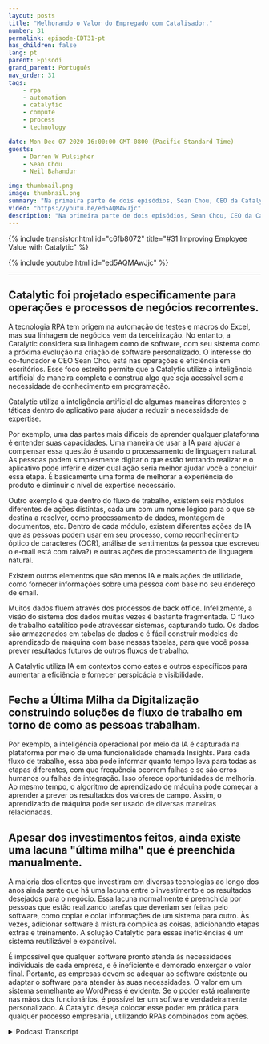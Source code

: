```yaml
---
layout: posts
title: "Melhorando o Valor do Empregado com Catalisador."
number: 31
permalink: episode-EDT31-pt
has_children: false
lang: pt
parent: Episodi
grand_parent: Português
nav_order: 31
tags:
    - rpa
    - automation
    - catalytic
    - compute
    - process
    - technology

date: Mon Dec 07 2020 16:00:00 GMT-0800 (Pacific Standard Time)
guests:
    - Darren W Pulsipher
    - Sean Chou
    - Neil Bahandur

img: thumbnail.png
image: thumbnail.png
summary: "Na primeira parte de dois episódios, Sean Chou, CEO da Catalytic, e Neil Bahandur, Chefe de Parcerias da Catalytic, se juntam a Darren para falar sobre a tecnologia da Catalytic e como a RPA pode ajudar os funcionários a se tornarem mais valiosos por meio da automação de processos repetitivos do escritório."
video: "https://youtu.be/ed5AQMAwJjc"
description: "Na primeira parte de dois episódios, Sean Chou, CEO da Catalytic, e Neil Bahandur, Chefe de Parcerias da Catalytic, se juntam a Darren para falar sobre a tecnologia da Catalytic e como a RPA pode ajudar os funcionários a se tornarem mais valiosos por meio da automação de processos repetitivos do escritório."
---
```


<div>
{% include transistor.html id="c6fb8072" title="#31 Improving Employee Value with Catalytic" %}

{% include youtube.html id="ed5AQMAwJjc" %}
</div>

---

## Catalytic foi projetado especificamente para operações e processos de negócios recorrentes.

A tecnologia RPA tem origem na automação de testes e macros do Excel, mas sua linhagem de negócios vem da terceirização. No entanto, a Catalytic considera sua linhagem como de software, com seu sistema como a próxima evolução na criação de software personalizado. O interesse do co-fundador e CEO Sean Chou está nas operações e eficiência em escritórios. Esse foco estreito permite que a Catalytic utilize a inteligência artificial de maneira completa e construa algo que seja acessível sem a necessidade de conhecimento em programação.

Catalytic utiliza a inteligência artificial de algumas maneiras diferentes e táticas dentro do aplicativo para ajudar a reduzir a necessidade de expertise.

Por exemplo, uma das partes mais difíceis de aprender qualquer plataforma é entender suas capacidades. Uma maneira de usar a IA para ajudar a compensar essa questão é usando o processamento de linguagem natural. As pessoas podem simplesmente digitar o que estão tentando realizar e o aplicativo pode inferir e dizer qual ação seria melhor ajudar você a concluir essa etapa. É basicamente uma forma de melhorar a experiência do produto e diminuir o nível de expertise necessário.

Outro exemplo é que dentro do fluxo de trabalho, existem seis módulos diferentes de ações distintas, cada um com um nome lógico para o que se destina a resolver, como processamento de dados, montagem de documentos, etc. Dentro de cada módulo, existem diferentes ações de IA que as pessoas podem usar em seu processo, como reconhecimento óptico de caracteres (OCR), análise de sentimentos (a pessoa que escreveu o e-mail está com raiva?) e outras ações de processamento de linguagem natural.

Existem outros elementos que são menos IA e mais ações de utilidade, como fornecer informações sobre uma pessoa com base no seu endereço de email.

Muitos dados fluem através dos processos de back office. Infelizmente, a visão do sistema dos dados muitas vezes é bastante fragmentada. O fluxo de trabalho catalítico pode atravessar sistemas, capturando tudo. Os dados são armazenados em tabelas de dados e é fácil construir modelos de aprendizado de máquina com base nessas tabelas, para que você possa prever resultados futuros de outros fluxos de trabalho.

A Catalytic utiliza IA em contextos como estes e outros específicos para aumentar a eficiência e fornecer perspicácia e visibilidade.

## Feche a Última Milha da Digitalização construindo soluções de fluxo de trabalho em torno de como as pessoas trabalham.

Por exemplo, a inteligência operacional por meio da IA é capturada na plataforma por meio de uma funcionalidade chamada Insights. Para cada fluxo de trabalho, essa aba pode informar quanto tempo leva para todas as etapas diferentes, com que frequência ocorrem falhas e se são erros humanos ou falhas de integração. Isso oferece oportunidades de melhoria. Ao mesmo tempo, o algoritmo de aprendizado de máquina pode começar a aprender a prever os resultados dos valores de campo. Assim, o aprendizado de máquina pode ser usado de diversas maneiras relacionadas.

## Apesar dos investimentos feitos, ainda existe uma lacuna "última milha" que é preenchida manualmente.

A maioria dos clientes que investiram em diversas tecnologias ao longo dos anos ainda sente que há uma lacuna entre o investimento e os resultados desejados para o negócio. Essa lacuna normalmente é preenchida por pessoas que estão realizando tarefas que deveriam ser feitas pelo software, como copiar e colar informações de um sistema para outro. Às vezes, adicionar software à mistura complica as coisas, adicionando etapas extras e treinamento. A solução Catalytic para essas ineficiências é um sistema reutilizável e expansível.

É impossível que qualquer software pronto atenda às necessidades individuais de cada empresa, e é ineficiente e demorado enxergar o valor final. Portanto, as empresas devem se adequar ao software existente ou adaptar o software para atender às suas necessidades. O valor em um sistema semelhante ao WordPress é evidente. Se o poder está realmente nas mãos dos funcionários, é possível ter um software verdadeiramente personalizado. A Catalytic deseja colocar esse poder em prática para qualquer processo empresarial, utilizando RPAs combinados com ações.



<details>
<summary> Podcast Transcript </summary>

<p></p>

</details>
